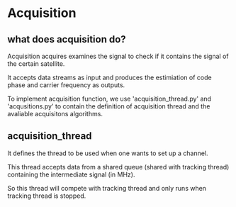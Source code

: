 # Acquisition

## what does acquisition do?

Acquisition acquires examines the signal to check if it contains the signal of the certain satellite. 

It accepts data streams as input and produces the estimiation of code phase and carrier frequency as outputs.

To implement acquisition function, we use 'acquisition_thread.py' and 'acqusitions.py' to contain the definition of acquisition thread and the avaliable acquisitons algorithms.

## acquisition_thread

It defines the thread to be used when one wants to set up a channel.

This thread accepts data from a shared queue (shared with tracking thread) containing the intermediate signal (in MHz).

So this thread will compete with tracking thread and only runs when tracking thread is stopped.